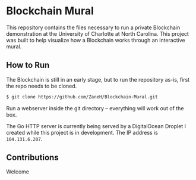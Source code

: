 # Blockchain Mural
This repository contains the files necessary to run a private Blockchain demonstration at the
University of Charlotte at North Carolina. This project was built to help visualize how a
Blockchain works through an interactive mural.

## How to Run
The Blockchain is still in an early stage, but to run the repository as-is, first the repo needs to be cloned.

```bash
$ git clone https://github.com/ZaneH/Blockchain-Mural.git
```

Run a webserver inside the git directory – everything will work out of the box.

The Go HTTP server is currently being served by a DigitalOcean Droplet I created while this project is in
development. The IP address is `104.131.6.207`.

## Contributions
Welcome
